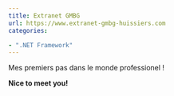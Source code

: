 ```yaml
---
title: Extranet GMBG
url: https://www.extranet-gmbg-huissiers.com
categories:

- ".NET Framework"
---
```


Mes premiers pas dans le monde professionel !

**Nice to meet you!**